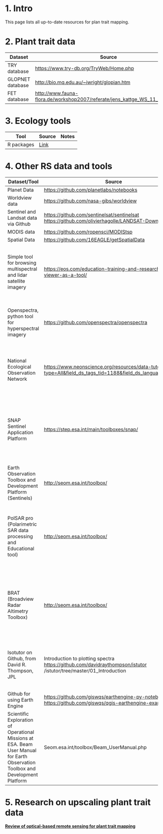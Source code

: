 # 1. Intro

This page lists all up-to-date resources for plan trait mapping.

# 2. Plant trait data

Dataset | Source | Notes
------------ | ------------- | -------------
TRY database | https://www.try-db.org/TryWeb/Home.php |
GLOPNET database | http://bio.mq.edu.au/~iwright/glopian.htm|
FET database | http://www.fauna-flora.de/workshop2007/referate/jens_kattge_WS_11_12_04.pdf |

# 3. Ecology tools

Tool | Source | Notes
------------ | ------------- | -------------
R packages | [Link](https://docs.google.com/spreadsheets/d/1aYBsFcmY08Zi8Y1Hxp_-7mqApn__frS4S4MHDtwj9r0/edit?fbclid=IwAR25FBsCDkSB4JXaAG7-qJvaiSlvLcmnVa6nnlK5LEuj5t9oRz3bc6TjMVI#gid=950823967)|

# 4. Other RS data and tools

Dataset/Tool | Source | Notes
------------ | ------------- | -------------
Planet Data| https://github.com/planetlabs/notebooks | 
Worldview data | https://github.com/nasa-gibs/worldview | 
Sentinel and Landsat data via Github | https://github.com/sentinelsat/sentinelsat https://github.com/olivierhagolle/LANDSAT-Download |
MODIS data | https://github.com/ropensci/MODIStsp | 
Spatial Data | https://github.com/16EAGLE/getSpatialData | 
Simple tool for browsing multispectral and lidar satellite imagery | https://eos.com/education-training-and-research/land-viewer-as-a-tool/ | provides on-the-fly band computing; stereo imagery processed for terrain visualization in 2D and 3D
Openspectra, python tool for hyperspectral imagery |https://github.com/openspectra/openspectra | "ENVI-like", such that it can navigate around an image and view pixel spectra
National Ecological Observation Network | https://www.neonscience.org/resources/data-tutorials?type=All&field_ds_tags_tid=1188&field_ds_languages_tid=All | open source R software and Python to analyze AOP hyperspectral imagery and Lidar data
SNAP Sentinel Application Platform	| https://step.esa.int/main/toolboxes/snap/ | European Space Agency free, common software architecture for toolboxes designed for processing ESA Sentinel data
Earth Observation Toolbox and Development Platform (Sentinels) | http://seom.esa.int/toolbox/ |
PolSAR pro (Polarimetric SAR data processing and Educational tool) | http://seom.esa.int/toolbox/ | PolSARpro rovides tools for Envisat, Sentinel 1, and third party missions (Radarsat-2, TerraSAR-X and Tandem-X
BRAT (Broadview Radar Altimetry Toolbox) | http://seom.esa.int/toolbox/ | BRAT provides analysis capability for Sentine-3 and Sentinel-6 radar altimetry (also available on Github)
Isotutor on Github, from David R. Thompson, JPL| Introduction to plotting spectra	 https://github.com/davidraythompson/istutor /istutor/tree/master/01_Introduction | a series of open source python scripting for imaging spectrometer data analysis tutorials
Github for using Earth Engine |	https://github.com/giswqs/earthengine-py-notebooks https://github.com/giswqs/qgis-earthengine-examples |
Scientific Exploration of Operational Missions at ESA. Beam User Manual for Earth Observation Toolbox and Development Platform | Seom.esa.int/toolbox/Beam_UserManual.php | Many image processing tools and analysis tools
		
# 5. Research on upscaling plant trait data
**[Review of optical-based remote sensing for plant trait mapping](https://doi.org/10.1016/j.ecocom.2013.06.003)**

